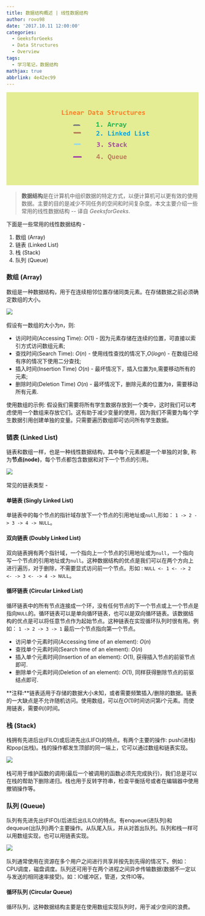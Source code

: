 ```yaml
---
title: 数据结构概述 | 线性数据结构
author: rovo98
date: '2017.10.11 12:00:00'
categories:
  - GeeksforGeeks
  - Data Structures
  - Overview
tags:
  - 学习笔记，数据结构
mathjax: true
abbrlink: 4e42ec99
---
```


![](/images/data-structures/linear-data-structures.png)

> **数据结构**是在计算机中组织数据的特定方式，以便计算机可以更有效的使用数据。主要的目的是减少不同任务的空间和时间复杂度。本文主要介绍一些常用的线性数据结构 -- 译自 *GeeksforGeeks*.

<!-- more -->

下面是一些常用的线性数据结构 - 

1. 数组 (Array)
2. 链表 (Linked List)
3. 栈 (Stack)
4. 队列 (Queue)


### 数组 (Array)

数组是一种数据结构，用于在连续相邻位置存储同类元素。在存储数据之前必须确定数组的大小。

![](array.png)

假设有一数组的大小为$n$，则:<br>
- 访问时间(Accessing Time): $O(1)$ - 因为元素存储在连续的位置，可直接以索引方式访问数组元素;
- 查找时间(Search Time): $O(n)$ - 使用线性查找的情况下,$O(log n)$ - 在数组已经有序的情况下使用二分查找;
- 插入时间(Insertion Time) $O(n)$ - 最坏情况下，插入位置为``0``,需要移动所有的元素;
- 删除时间(Deletion Time) $O(n)$ - 最坏情况下，删除元素的位置为``0``，需要移动所有元素.

使用数组的示例: 假设我们需要将所有学生数据存放到一个类中，这时我们可以考虑使用一个数组来存放它们。这有助于减少变量的使用，因为我们不需要为每个学生数据引用创建单独的变量。只需要遍历数组即可访问所有学生数据。

### 链表 (Linked List)

链表和数组一样，也是一种线性数据结构，其中每个元素都是一个单独的对象, 称为**节点(node)**，每个节点都包含数据和对下一个节点的引用。

![](linked-list.png)

常见的链表类型 - 

#### 单链表 (Singly Linked List)

单链表中的每个节点的指针域存放下一个节点的引用地址或``null``,形如： ``1 -> 2 -> 3 -> 4 -> NULL``。

#### 双向链表 (Doubly Linked List)

双向链表拥有两个指针域，一个指向上一个节点的引用地址或为``null``，一个指向写一个节点的引用地址或为``null``。这种数据结构的优点是我们可以在两个方向上进行遍历，对于删除，不需要显式访问前一个节点。形如 : ``NULL <- 1 <- -> 2 <- -> 3 <- -> 4 -> NULL``。 

#### 循环链表 (Circular Linked List)

循环链表中的所有节点连接成一个环，没有任何节点的下一个节点或上一个节点是指向``NULL``的。循环链表可以是单向循环链表，也可以是双向循环链表。该数据结构的优点是可以将任意节点作为起始节点。这种链表在实现循环队列时很有用。例如： ``1 -> 2 -> 3 -> 1`` 最后一个节点指向第一个节点。

- 访问单个元素时间(Accessing time of an element): $O(n)$
- 查找单个元素时间(Search time of an element): $O(n)$
- 插入单个元素时间(Insertion of an element): $O(1)$, 获得插入节点的前驱节点即可.
- 删除单个元素时间(Deletion of an element): $O(1)$, 同样获得删除节点的前驱结点即可.

**注释:**链表适用于存储的数据大小未知，或者需要频繁插入/删除的数据。链表的一大缺点是不允许随机访问。使用数组，可以在$O(1)$时间访问第$i$个元素。而使用链表，需要$\theta(i)$时间。

### 栈 (Stack)

栈拥有先进后出(FILO)或后进先出(LIFO)的特点。有两个主要的操作: push(进栈)和pop(出栈)。栈的操作都发生顶部的同一端上，它可以通过数组和链表实现。

![](stack.png)

栈可用于维护函数的调用(最后一个被调用的函数必须先完成执行)，我们总是可以在栈的帮助下删除递归。栈也用于反转字符串，检查平衡括号或者在编辑器中使用撤销操作等。

### 队列 (Queue)

队列有先进先出(FIFO)/后进后出(LILO)的特点。有enqueue(进队列)和dequeue(出队列)两个主要操作。从队尾入队，并从对首出队列。队列和栈一样可以用数组实现，也可以用链表实现。

![](queue.png)

队列通常使用在资源在多个用户之间进行共享并按先到先得的情况下。例如：CPU调度，磁盘调度。队列还可用于在两个进程之间异步传输数据(数据不一定以与发送的相同速率接受)。如：IO缓冲区，管道，文件IO等。

#### 循环队列 (Circular Queue)

循环队列，这种数据结构主要是在使用数组实现队列时，用于减少空间的浪费。
